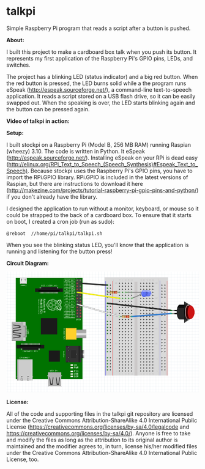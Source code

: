 talkpi
======

Simple Raspberry Pi program that reads a script after a button is pushed.


**About:**

I built this project to make a cardboard box talk when you push its button. It represents my first application of the Raspberry Pi's GPIO pins, LEDs, and switches.

The project has a blinking LED (status indicator) and a big red button. When the red button is pressed, the LED burns solid while a the program runs eSpeak (http://espeak.sourceforge.net/), a command-line text-to-speech application. It reads a script stored on a USB flash drive, so it can be easily swapped out. When the speaking is over, the LED starts blinking again and the button can be pressed again.

**Video of talkpi in action:**



**Setup:**

I built stockpi on a Raspberry Pi (Model B, 256 MB RAM) running Raspian (wheezy) 3.10. The code is written in Python. It eSpeak (http://espeak.sourceforge.net/). Installing eSpeak on your RPi is dead easy (http://elinux.org/RPi_Text_to_Speech_(Speech_Synthesis)#Espeak_Text_to_Speech). Because stockpi uses the Raspberry Pi's GPIO pins, you have to import the RPi.GPIO library. RPi.GPIO is included in the latest versions of Raspian, but there are instructions to download it here (http://makezine.com/projects/tutorial-raspberry-pi-gpio-pins-and-python/) if you don't already have the library.

I designed the application to run without a monitor, keyboard, or mouse so it could be strapped to the back of a cardboard box. To ensure that it starts on boot, I created a cron job (run as sudo):

```
@reboot  //home/pi/talkpi/talkpi.sh
```

When you see the blinking status LED, you'll know that the application is running and listening for the button press!


**Circuit Diagram:**

![Alt text](https://raw.githubusercontent.com/jwsschneider/talkpi/master/images/talkpi_circuit_diagram.png)


**License:**

All of the code and supporting files in the talkpi git repository are licensed under the Creative Commons Attribution-ShareAlike 4.0 International Public License (https://creativecommons.org/licenses/by-sa/4.0/legalcode and https://creativecommons.org/licenses/by-sa/4.0/). Anyone is free to take and modify the files as long as the attribution to its original author is maintained and the modifier agrees to, in turn, license his/her modified files under the Creative Commons Attribution-ShareAlike 4.0 International Public License, too.
